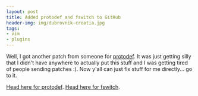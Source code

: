 ```yaml
---
layout: post
title: Added protodef and fswitch to GitHub
header-img: img/dubrovnik-croatia.jpg
tags:
- vim
- plugins
---
```

Well, I got another patch from someone for [protodef](http://github.com/ewiplayer/vim-protodef). It was just getting silly that I didn't have anywhere to actually put this stuff and I was getting tired of people sending patches :). Now y'all can just fix stuff for me directly... go to it.

[Head here for protodef](http://github.com/ewiplayer/vim-protodef).
[Head here for fswitch](http://github.com/ewiplayer/vim-fswitch).
